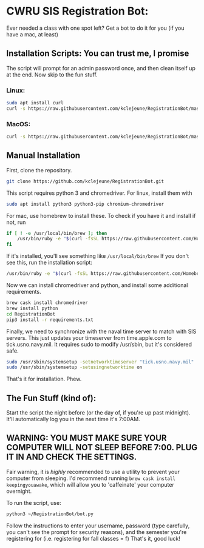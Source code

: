 # CWRU SIS Registration Bot:

Ever needed a class with one spot left? Get a bot to do it for you (if you have a mac, at least)

## Installation Scripts: You can trust me, I promise

The script will prompt for an admin password once, and then clean itself up at the end. Now skip to the fun stuff.

### Linux:
```bash
sudo apt install curl
curl -s https://raw.githubusercontent.com/kclejeune/RegistrationBot/master/linuxSetup.sh?token=ALM4eG-J1RQtKLOv0QmjkoLvbsoX8GsXks5ctXy3wA%3D%3D | sh
```

### MacOS:
```bash
curl -s https://raw.githubusercontent.com/kclejeune/RegistrationBot/master/macSetup.sh?token=ALM4eDyS_Mhx8-AG0cDohPHA0V6vZLqOks5ctX0owA%3D%3D | bash
```
## Manual Installation

First, clone the repository.  
```bash
git clone https://github.com/kclejeune/RegistrationBot.git
```
This script requires python 3 and chromedriver. For linux, install them with 
```bash
sudo apt install python3 python3-pip chromium-chromedriver
```

For mac, use homebrew to install these. To check if you have it and install if not, run
```bash
if [ ! -e /usr/local/bin/brew ]; then
    /usr/bin/ruby -e "$(curl -fsSL https://raw.githubusercontent.com/Homebrew/install/master/install)"
fi
```
If it's installed, you'll see something like `/usr/local/bin/brew`
If you don't see this, run the installation script:
```bash
/usr/bin/ruby -e "$(curl -fsSL https://raw.githubusercontent.com/Homebrew/install/master/install)"
```
Now we can install chromedriver and python, and install some additional requirements.
```bash
brew cask install chromedriver
brew install python
cd RegistrationBot
pip3 install -r requirements.txt
```
Finally, we need to synchronize with the naval time server to match with SIS servers.  This just updates your timeserver from time.apple.com to tick.usno.navy.mil. It requires sudo to modify /usr/sbin, but it's considered safe.
```bash
sudo /usr/sbin/systemsetup -setnetworktimeserver "tick.usno.navy.mil"
sudo /usr/sbin/systemsetup -setusingnetworktime on
```
That's it for installation.  Phew.

## The Fun Stuff (kind of):

Start the script the night before (or the day of, if you're up past midnight). It'll automatically log you in the next time it's 7:00AM. 

## WARNING: YOU MUST MAKE SURE YOUR COMPUTER WILL NOT SLEEP BEFORE 7:00.  PLUG IT IN AND CHECK THE SETTINGS. 

Fair warning, it is *highly* recommended to use a utility to prevent your computer from sleeping. 
I'd recommend running `brew cask install keepingyouawake`, which will allow you to 'caffeinate' your computer overnight.

To run the script, use:
```bash
python3 ~/RegistrationBot/bot.py
```
Follow the instructions to enter your username, password (type carefully, you can't see the prompt for security reasons), and the semester you're registering for (i.e. registering for fall classes = f)
That's it, good luck!
